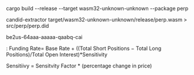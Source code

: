 cargo build --release --target wasm32-unknown-unknown --package perp

candid-extractor target/wasm32-unknown-unknown/release/perp.wasm > src/perp/perp.did

be2us-64aaa-aaaaa-qaabq-cai

:
Funding Rate= Base Rate + ((Total Short Positions − Total Long Positions)/Total Open Interest)\*Sensitivity

Sensitiivy = Sensitvity Factor \* (percentage change in price)
